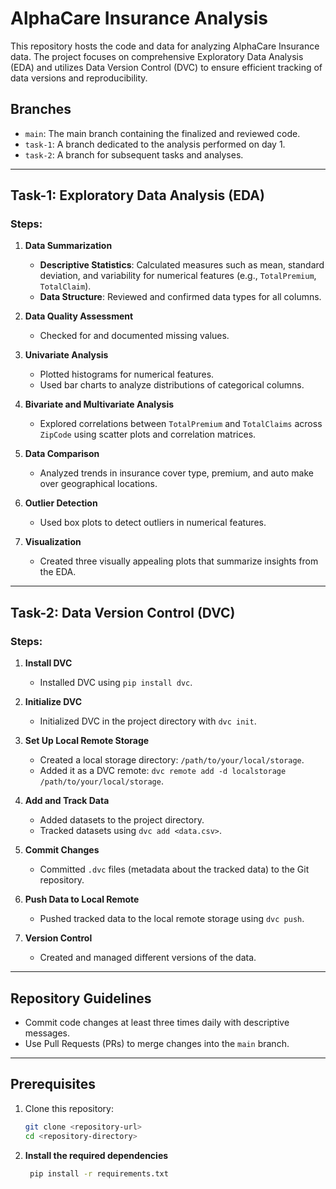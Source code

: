 # AlphaCare Insurance Analysis

This repository hosts the code and data for analyzing AlphaCare Insurance data. The project focuses on comprehensive Exploratory Data Analysis (EDA) and utilizes Data Version Control (DVC) to ensure efficient tracking of data versions and reproducibility.

## Branches
- `main`: The main branch containing the finalized and reviewed code.
- `task-1`: A branch dedicated to the analysis performed on day 1.
- `task-2`: A branch for subsequent tasks and analyses.

---

## Task-1: Exploratory Data Analysis (EDA)

### Steps:
1. **Data Summarization**
   - **Descriptive Statistics**: Calculated measures such as mean, standard deviation, and variability for numerical features (e.g., `TotalPremium`, `TotalClaim`).
   - **Data Structure**: Reviewed and confirmed data types for all columns.

2. **Data Quality Assessment**
   - Checked for and documented missing values.

3. **Univariate Analysis**
   - Plotted histograms for numerical features.
   - Used bar charts to analyze distributions of categorical columns.

4. **Bivariate and Multivariate Analysis**
   - Explored correlations between `TotalPremium` and `TotalClaims` across `ZipCode` using scatter plots and correlation matrices.

5. **Data Comparison**
   - Analyzed trends in insurance cover type, premium, and auto make over geographical locations.

6. **Outlier Detection**
   - Used box plots to detect outliers in numerical features.

7. **Visualization**
   - Created three visually appealing plots that summarize insights from the EDA.

---

## Task-2: Data Version Control (DVC)

### Steps:
1. **Install DVC**
   - Installed DVC using `pip install dvc`.

2. **Initialize DVC**
   - Initialized DVC in the project directory with `dvc init`.

3. **Set Up Local Remote Storage**
   - Created a local storage directory: `/path/to/your/local/storage`.
   - Added it as a DVC remote: `dvc remote add -d localstorage /path/to/your/local/storage`.

4. **Add and Track Data**
   - Added datasets to the project directory.
   - Tracked datasets using `dvc add <data.csv>`.

5. **Commit Changes**
   - Committed `.dvc` files (metadata about the tracked data) to the Git repository.

6. **Push Data to Local Remote**
   - Pushed tracked data to the local remote storage using `dvc push`.

7. **Version Control**
   - Created and managed different versions of the data.

---

## Repository Guidelines

- Commit code changes at least three times daily with descriptive messages.
- Use Pull Requests (PRs) to merge changes into the `main` branch.

---

## Prerequisites

1. Clone this repository:
   ```bash
   git clone <repository-url>
   cd <repository-directory>
   
2. **Install the required dependencies**
   ```bash
    pip install -r requirements.txt